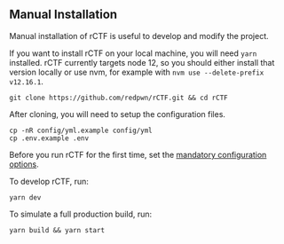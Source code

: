 ## Manual Installation

Manual installation of rCTF is useful to develop and modify the project.

If you want to install rCTF on your local machine, you will need `yarn` installed. rCTF currently targets node 12, so you should either install that version locally or use nvm, for example with `nvm use --delete-prefix v12.16.1`. 

```shell
git clone https://github.com/redpwn/rCTF.git && cd rCTF
```

After cloning, you will need to setup the configuration files.

```shell
cp -nR config/yml.example config/yml
cp .env.example .env
```

Before you run rCTF for the first time, set the [mandatory configuration options](../configuration.md#configuration-options).

To develop rCTF, run:

```shell
yarn dev
```

To simulate a full production build, run:

```shell
yarn build && yarn start
``` 
